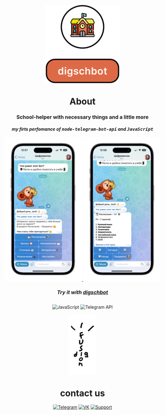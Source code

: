 <div align="center">
<a href="https://t.me/digschbot">
  <img src="media/blank.png" alt="1" height="250">
</a>

<h1>About</h1>
<h3>School-helper with necessary things and a little more</h3>

<h4><i>my firts perfomance of <kbd>node-telegram-bot-api</kbd> and <kbd>JavaScript</kbd></i></h4>

<a href="https://t.me/digfusion">
  <img src="media/phone1.png" alt="Logo" width="250">
  </a><a href="https://t.me/digfusion">
  <img src="media/phone2.png" alt="Logo" width="250">
  </a>

<h3><i>Try it with <a href="https://t.me/digschbot">digschbot</a></i></h3>

##

![JavaScript](https://img.shields.io/badge/-JavaScript-DD6A46?style=for-the-badge&logo=javascript&logoColor=white)
![Telegram API](https://img.shields.io/badge/-Telegram%20API-DD6A46?style=for-the-badge&logo=telegram&logoColor=white)

<a href="https://t.me/digfusion">
  <img src="media/digfusionWhiteBorder.PNG" alt="Logo" width="90">
  </a>
<h1>сontact us</h1>

[![Telegram](https://img.shields.io/badge/-Telegram-FFFFFF?style=for-the-badge&logo=telegram&logoColor=000000)](https://t.me/digfusion)
[![VK](https://img.shields.io/badge/-VK-FFFFFF?style=for-the-badge&logo=vk&logoColor=000000)](https://vk.com/digfusion)
[![Support](https://img.shields.io/badge/-Support-FFFFFF?style=for-the-badge&logo=telegram&logoColor=000000)](https://t.me/digfusionsupport)

<!-- <a href="https://t.me/digfusion">
  <img src="media\logoBlank.png" alt="1" height="27.61">
</a> -->

</div>
